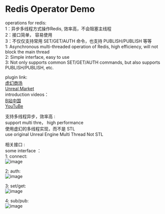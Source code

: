 # Redis Operator Demo
operations for redis:      
1：异步多线程方式操作Redis, 效率高，不会阻塞主线程     
2：接口简单， 容易使用     
3：不仅仅支持常用 SET/GET/AUTH 命令，也支持 PUBLISH/PUBLISH 等等    
1: Asynchronous multi-threaded operation of Redis, high efficiency, will not block the main thread    
2: Simple interface, easy to use    
3: Not only supports common SET/GET/AUTH commands, but also supports PUBLISH/PUBLISH, etc.     

plugin link:   
[虚幻商场](https://www.unrealengine.com/marketplace/zh-CN/product/redisoperator)  
[Unreal Market](https://www.unrealengine.com/marketplace/en-US/product/redisoperator)  
introduction videos：   
[B站中国](https://www.bilibili.com/video/BV1cF411A7Ex?share_source=copy_web&vd_source=74c5a7ee7e63695eed9e0f75ba7bbc88)  
[YouTuBe](https://www.youtube.com/watch?v=OoNrNrngZdA&t=5s)    


支持多线程异步，效率高 :     
support multi thre， high performance    
使用虚幻的多线程实现，而不是 STL    
use original Unreal Engine Multi Thread Not STL    


相关接口 :     
some interface ：    
1: connect:   
![image](https://github.com/user-attachments/assets/776a0097-4494-4747-8ade-f451aa00f573)   

2: auth:     
![image](https://github.com/user-attachments/assets/87e0b1b8-c211-4d3b-b65a-8955424b42be)    

3: set/get:    
![image](https://github.com/user-attachments/assets/72874791-702e-412c-91a9-36099202f9cb)     
    
4: sub/pub:    
![image](https://github.com/user-attachments/assets/b4f5ba34-96db-48cd-8abd-a5f7b0d176ef)    
